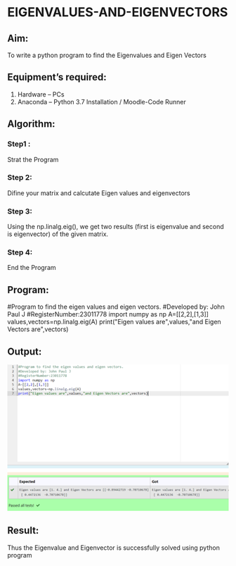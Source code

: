 # EIGENVALUES-AND-EIGENVECTORS
## Aim:
To write a python program to find the Eigenvalues and Eigen Vectors
## Equipment’s required:
1. 	Hardware – PCs
2. 	Anaconda – Python 3.7 Installation / Moodle-Code Runner
## Algorithm:
### Step1 : 
Strat the Program

### Step 2:
Difine your matrix and calcutate Eigen values and eigenvectors

### Step 3: 
Using the np.linalg.eig(),  we get two results (first is eigenvalue and second is eigenvector) of the given matrix.

### Step 4: 
End the Program

## Program:
#Program to find the eigen values and eigen vectors.
#Developed by: John Paul J
#RegisterNumber:23011778
import numpy as np
A=[[2,2],[1,3]]
values,vectors=np.linalg.eig(A)
print("Eigen values are",values,"and Eigen Vectors are",vectors)

## Output:
![output](/Eigenvalues.png)

## Result:
Thus the Eigenvalue and Eigenvector is successfully solved using python program

